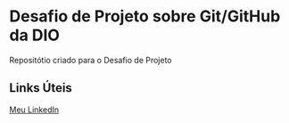 # Desafio de Projeto sobre Git/GitHub da DIO
Repositótio criado para o Desafio de Projeto

## Links Úteis
[Meu LinkedIn](https://www.linkedin.com/in/mariofneto/)
